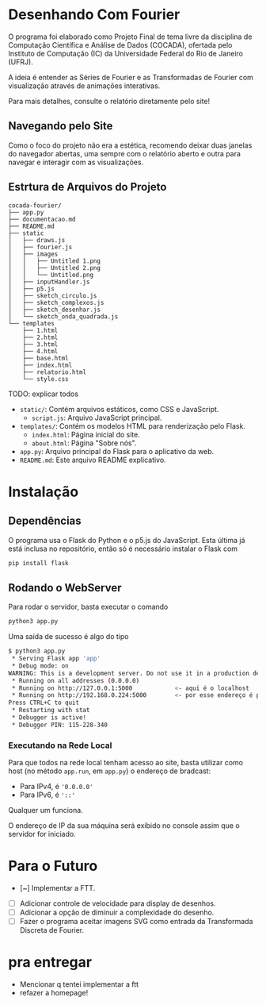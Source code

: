 # Desenhando Com Fourier

O programa foi elaborado como Projeto Final de tema livre da disciplina de Computação Científica e Análise de Dados (COCADA), ofertada pelo Instituto de Computação (IC) da Universidade Federal do Rio de Janeiro (UFRJ).

A ideia é entender as Séries de Fourier e as Transformadas de Fourier com visualização através de animações interativas.

Para mais detalhes, consulte o relatório diretamente pelo site!

## Navegando pelo Site

Como o foco do projeto não era a estética, recomendo deixar duas janelas do navegador abertas, uma sempre com o relatório aberto e outra para navegar e interagir com as visualizações. 

## Estrtura de Arquivos do Projeto

```
cocada-fourier/
├── app.py
├── documentacao.md
├── README.md
├── static
│   ├── draws.js
│   ├── fourier.js
│   ├── images
│   │   ├── Untitled 1.png
│   │   ├── Untitled 2.png
│   │   └── Untitled.png
│   ├── inputHandler.js
│   ├── p5.js
│   ├── sketch_circulo.js
│   ├── sketch_complexos.js
│   ├── sketch_desenhar.js
│   └── sketch_onda_quadrada.js
└── templates
    ├── 1.html
    ├── 2.html
    ├── 3.html
    ├── 4.html
    ├── base.html
    ├── index.html
    ├── relatorio.html
    └── style.css
```

TODO: explicar todos

- `static/`: Contém arquivos estáticos, como CSS e JavaScript.
    - `script.js`: Arquivo JavaScript principal.
- `templates/`: Contém os modelos HTML para renderização pelo Flask.
    - `index.html`: Página inicial do site.
    - `about.html`: Página "Sobre nós".
- `app.py`: Arquivo principal do Flask para o aplicativo da web.
- `README.md`: Este arquivo README explicativo.

# Instalação

## Dependências

O programa usa o Flask do Python e o p5.js do JavaScript. Esta última já está inclusa no repositório, então só é necessário instalar o Flask com 

```sh
pip install flask
```

## Rodando o WebServer

Para rodar o servidor, basta executar o comando

```sh
python3 app.py
```

Uma saída de sucesso é algo do tipo 

```sh
$ python3 app.py 
 * Serving Flask app 'app'
 * Debug mode: on
WARNING: This is a development server. Do not use it in a production deployment. Use a production WSGI server instead.
 * Running on all addresses (0.0.0.0)
 * Running on http://127.0.0.1:5000            <- aqui é o localhost
 * Running on http://192.168.0.224:5000        <- por esse endereço é possível acessar de qualquer dispositivo na rede local
Press CTRL+C to quit
 * Restarting with stat
 * Debugger is active!
 * Debugger PIN: 115-228-340
```

### Executando na Rede Local

Para que todos na rede local tenham acesso ao site, basta utilizar como host (no método `app.run`, em `app.py`) o endereço de bradcast:

- Para IPv4, é `'0.0.0.0'`
- Para IPv6, é `'::'`

Qualquer um funciona.

O endereço de IP da sua máquina será exibido no console assim que o servidor for iniciado.

# Para o Futuro

- [~] Implementar a FTT.
- [ ] Adicionar controle de velocidade para display de desenhos.
- [ ] Adicionar a opção de diminuir a complexidade do desenho.
- [ ] Fazer o programa aceitar imagens SVG como entrada da Transformada Discreta de Fourier.

# pra entregar
- Mencionar q tentei implementar a ftt
- refazer a homepage!